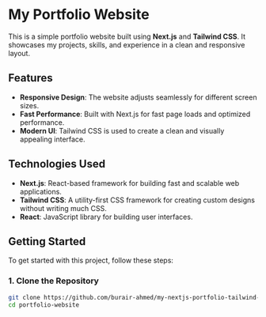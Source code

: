 # My Portfolio Website

This is a simple portfolio website built using **Next.js** and **Tailwind CSS**. It showcases my projects, skills, and experience in a clean and responsive layout.

## Features

- **Responsive Design**: The website adjusts seamlessly for different screen sizes.
- **Fast Performance**: Built with Next.js for fast page loads and optimized performance.
- **Modern UI**: Tailwind CSS is used to create a clean and visually appealing interface.

## Technologies Used

- **Next.js**: React-based framework for building fast and scalable web applications.
- **Tailwind CSS**: A utility-first CSS framework for creating custom designs without writing much CSS.
- **React**: JavaScript library for building user interfaces.

## Getting Started

To get started with this project, follow these steps:

### 1. Clone the Repository

```bash
git clone https://github.com/burair-ahmed/my-nextjs-portfolio-tailwind-burair.git
cd portfolio-website
